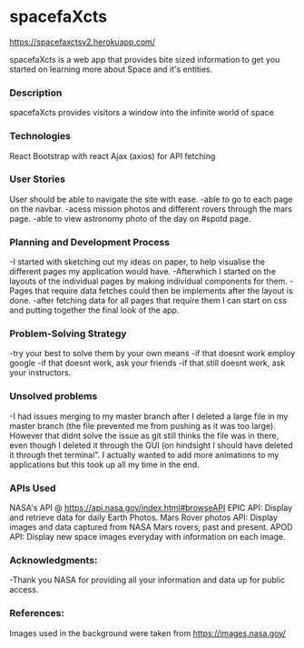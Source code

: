# spacefaXcts
https://spacefaxctsv2.herokuapp.com/

spacefaXcts is a web app that provides bite sized information to get you started on learning more about Space and it's entities.

### Description
spacefaXcts provides visitors a window into the infinite world of space

### Technologies
React
Bootstrap with react
Ajax (axios) for API fetching

### User Stories
User should be able to navigate the site with ease.
-able to go to each page on the navbar.
-acess mission photos and different rovers through the mars page.
-able to view astronomy photo of the day on #spotd page.

### Planning and Development Process
-I started with sketching out my ideas on paper, to help visualise the different pages my application would have.
-Afterwhich I started on the layouts of the individual pages by making individual components for them.
-Pages that require data fetches could then be implements after the layout is done.
-after fetching data for all pages that require them I can start on css and putting together the final look of the app.

### Problem-Solving Strategy
-try your best to solve them by your own means
-if that doesnt work employ google
-if that doesnt work, ask your friends
-if that still doesnt work, ask your instructors.


### Unsolved problems
-I had issues merging to my master branch after I deleted a large file in my master branch (the file prevented me from pushing as it was too large).
However that didnt solve the issue as git still thinks the file was in there, even though I deleted it through the GUI (on hindsight I should have deleted it through thet terminal". I actually wanted to add more animations to my applications but this took up all my time in the end.

### APIs Used
NASA's API @ https://api.nasa.gov/index.html#browseAPI
EPIC API: Display and retrieve data for daily Earth Photos.
Mars Rover photos API: Display images and data captured from NASA Mars rovers, past and present.
APOD API: Display new space images everyday with information on each image.

### Acknowledgments:
-Thank you NASA for providing all your information and data up for public access.

### References:
Images used in the background were taken from https://images.nasa.gov/
